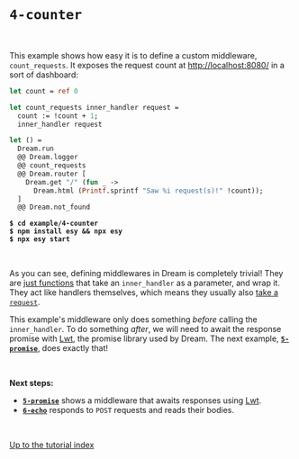 # `4-counter`

<br>

This example shows how easy it is to define a custom middleware,
`count_requests`. It exposes the request count at
[http://localhost:8080/](http://localhost:8080/) in a sort of dashboard:

```ocaml
let count = ref 0

let count_requests inner_handler request =
  count := !count + 1;
  inner_handler request

let () =
  Dream.run
  @@ Dream.logger
  @@ count_requests
  @@ Dream.router [
    Dream.get "/" (fun _ ->
      Dream.html (Printf.sprintf "Saw %i request(s)!" !count));
  ]
  @@ Dream.not_found
```
<pre><code><b>$ cd example/4-counter</b>
<b>$ npm install esy && npx esy</b>
<b>$ npx esy start</b></code></pre>

<br>

As you can see, defining middlewares in Dream is completely trivial! They are
[just functions](https://aantron.github.io/dream/#type-middleware) that take an
`inner_handler` as a parameter, and wrap it. They act like handlers themselves,
which means they usually also
[take a `request`](https://aantron.github.io/dream/#type-handler).

This example's middleware only does something *before* calling the
`inner_handler`. To do something *after*, we will need to await the response
promise with [Lwt](https://github.com/ocsigen/lwt#readme), the promise library
used by Dream. The next example, [**`5-promise`**](../5-promise#files), does
exactly that!

<!-- TODO
<br>

Advanced example [**`w-globals`**](../w-globals/#files) shows how to replace
global state like `count` by state scoped to the application. This is useful if
you are writing middleware to publish in a library. It's fine to use a global
`ref` in private code!
-->
<br>

**Next steps:**

- [**`5-promise`**](../5-promise#files) shows a middleware that awaits
  responses using [Lwt](https://github.com/ocsigen/lwt).
- [**`6-echo`**](../6-echo#files) responds to `POST` requests and reads their
  bodies.

<br>

[Up to the tutorial index](../#readme)
